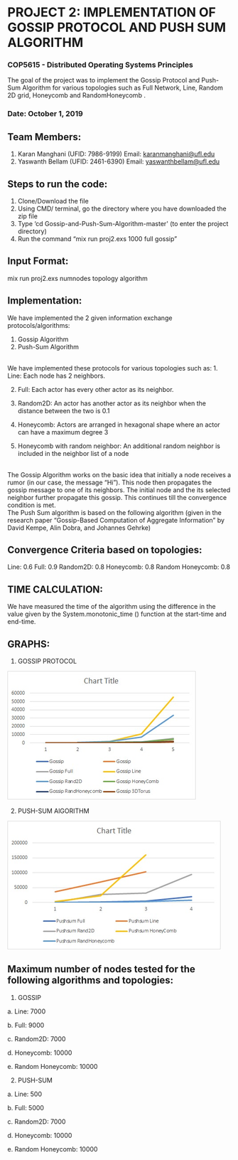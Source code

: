 
# PROJECT 2:  IMPLEMENTATION OF GOSSIP PROTOCOL AND PUSH SUM ALGORITHM

### COP5615 - Distributed Operating Systems Principles

The goal of the project was to implement the Gossip Protocol and Push-Sum Algorithm for various topologies such as Full Network, Line, Random 2D grid, Honeycomb and RandomHoneycomb .

### Date: October 1, 2019

## Team Members:
1.	Karan Manghani (UFID: 7986-9199) Email: karanmanghani@ufl.edu
2.	Yaswanth Bellam (UFID: 2461-6390) Email: yaswanthbellam@ufl.edu


## Steps to run the code: 
1.	Clone/Download the file
2.	Using CMD/ terminal, go the directory where you have downloaded the zip file
3.	Type  ‘cd Gossip-and-Push-Sum-Algorithm-master' (to enter the project directory)
4.	Run the command “mix run proj2.exs 1000 full gossip”

## Input Format: 
mix run proj2.exs numnodes topology algorithm

## Implementation: 
We have implemented the 2 given information exchange protocols/algorithms:
1.	Gossip Algorithm
2.	Push-Sum Algorithm
<br/>
We have implemented these protocols for various topologies such as:
1.	Line: Each node has 2 neighbors.

2.	Full: Each actor has every other actor as its neighbor.

3.	Random2D: An actor has another actor as its neighbor when the distance between the two is 0.1

4.	Honeycomb: Actors are arranged in hexagonal shape where an actor can have a maximum degree 3

5.	Honeycomb with random neighbor: An additional random neighbor is included in the neighbor list of a node 

<br/>
The Gossip Algorithm works on the basic idea that initially a node receives a 	rumor (in our case, the message “Hi”).  This node then propagates the gossip message to one of its neighbors. The initial node and the its selected neighbor further propagate this gossip. This continues till the convergence condition is met.  

<br/>
The Push Sum algorithm is based on the following algorithm (given in the research paper “Gossip-Based Computation of Aggregate Information” by David Kempe, Alin Dobra, and Johannes Gehrke)


## Convergence Criteria based on topologies: 
Line: 0.6
Full: 0.9
Random2D: 0.8
Honeycomb: 0.8
Random Honeycomb: 0.8

## TIME CALCULATION: 
We have measured the time of the algorithm using the difference in the value given by the System.monotonic_time () function at the start-time and end-time. 

## GRAPHS:
 
1. GOSSIP PROTOCOL <br/>

![gossip-graph](/Graphs/gossip-graph.jpeg)

2. PUSH-SUM AlGORITHM <br/>

![pushsum-graph](/Graphs/pushsum-graph.jpeg)


## Maximum number of nodes tested for the following algorithms and topologies:

1.	GOSSIP

a.	Line:  7000 

b.	Full: 9000

c.	Random2D: 7000

d.	Honeycomb: 10000

e.	Random Honeycomb: 10000


2.	PUSH-SUM

a.	Line:  500

b.	Full: 5000

c.	Random2D: 7000

d.	Honeycomb: 10000

e.	Random Honeycomb:  10000
